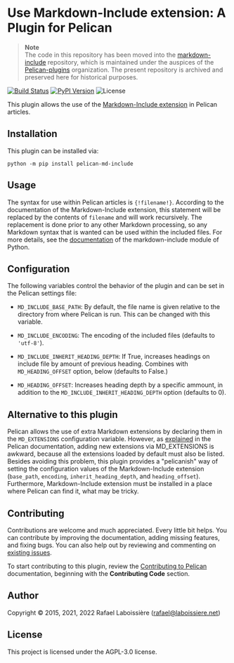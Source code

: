Use Markdown-Include extension: A Plugin for Pelican
====================================================

> **Note**<br>
> The code in this repository has been moved into the [markdown-include][] repository, which is maintained under the auspices of the [Pelican-plugins]() organization. The present repository is archived and preserved here for historical purposes.

[markdown-include]: https://github.com/pelican-plugins/markdown-include
[Pelican-plugins]:https://github.com/pelican-plugins

[![Build Status](https://img.shields.io/github/workflow/status/pelican-plugins/md-include/build)](https://github.com/pelican-plugins/md-include/actions)
[![PyPI Version](https://img.shields.io/pypi/v/pelican-md-include)](https://pypi.org/project/pelican-md-include/)
![License](https://img.shields.io/pypi/l/pelican-md-include?color=blue)

This plugin allows the use of the [Markdown-Include extension][] in Pelican articles.

[Markdown-Include extension]: https://github.com/cmacmackin/markdown-include

Installation
------------

This plugin can be installed via:

    python -m pip install pelican-md-include

Usage
-----

The syntax for use within Pelican articles is `{!filename!}`. According to the documentation of the Markdown-Include extension, this statement will be replaced by the contents of `filename` and will work recursively. The replacement is done prior to any other Markdown processing, so any Markdown syntax that is wanted can be used within the included files. For more details, see the [documentation][] of the markdown-include module of Python.

[documentation]: https://github.com/cmacmackin/markdown-include/#readme


Configuration
-------------

The following variables control the behavior of the plugin and can be set in the Pelican settings file:

- `MD_INCLUDE_BASE_PATH`: By default, the file name is given relative to the directory from where Pelican is run.  This can be changed with this variable.

- `MD_INCLUDE_ENCODING`: The encoding of the included files (defaults to `'utf-8'`).

- `MD_INCLUDE_INHERIT_HEADING_DEPTH`: If True, increases headings on include file by amount of previous heading. Combines with `MD_HEADING_OFFSET` option, below (defaults to False.)

- `MD_HEADING_OFFSET`: Increases heading depth by a specific ammount, in addition to the `MD_INCLUDE_INHERIT_HEADING_DEPTH` option (defaults to 0).


Alternative to this plugin
--------------------------

Pelican allows the use of extra Markdown extensions by declaring them in the `MD_EXTENSIONS` configuration variable.  However, as [explained][] in the Pelican documentation, adding new extensions via MD_EXTENSIONS is awkward, because all the extensions loaded by default must also be listed.  Besides avoiding this problem, this plugin provides a "pelicanish" way of setting the configuration values of the Markdown-Include extension (`base_path`, `encoding`, `inherit_heading_depth`, and `heading_offset`).  Furthermore, Markdown-Include extension must be installed in a place where Pelican can find it, what may be tricky.

[explained]: http://docs.getpelican.com/en/latest/settings.html

Contributing
------------

Contributions are welcome and much appreciated. Every little bit helps. You can contribute by improving the documentation, adding missing features, and fixing bugs. You can also help out by reviewing and commenting on [existing issues][].

To start contributing to this plugin, review the [Contributing to Pelican][] documentation, beginning with the **Contributing Code** section.

[existing issues]: https://github.com/pelican-plugins/md-include/issues
[Contributing to Pelican]: https://docs.getpelican.com/en/latest/contribute.html

Author
------

Copyright © 2015, 2021, 2022 Rafael Laboissière (<rafael@laboissiere.net>)

License
-------

This project is licensed under the AGPL-3.0 license.
